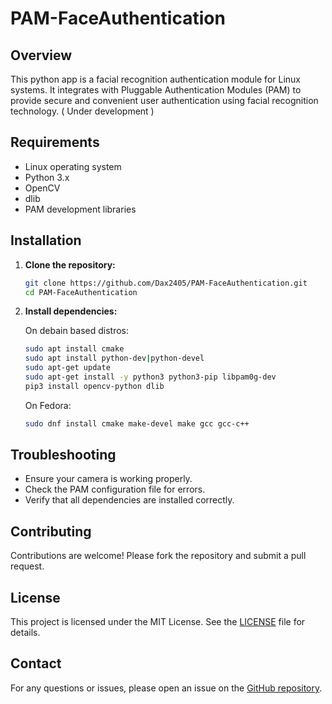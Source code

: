 # PAM-FaceAuthentication

## Overview

This python app is a facial recognition authentication module for Linux systems. It integrates with Pluggable Authentication Modules (PAM) to provide secure and convenient user authentication using facial recognition technology. ( Under development )

## Requirements

- Linux operating system
- Python 3.x
- OpenCV
- dlib
- PAM development libraries

## Installation

1. **Clone the repository:**

    ```bash
    git clone https://github.com/Dax2405/PAM-FaceAuthentication.git
    cd PAM-FaceAuthentication
    ```

2. **Install dependencies:**

    On debain based distros:
    
    ```bash
    sudo apt install cmake
    sudo apt install python-dev|python-devel
    sudo apt-get update
    sudo apt-get install -y python3 python3-pip libpam0g-dev
    pip3 install opencv-python dlib
    ```
    On Fedora:
    ```bash
    sudo dnf install cmake make-devel make gcc gcc-c++
    ```


## Troubleshooting

- Ensure your camera is working properly.
- Check the PAM configuration file for errors.
- Verify that all dependencies are installed correctly.

## Contributing

Contributions are welcome! Please fork the repository and submit a pull request.

## License

This project is licensed under the MIT License. See the [LICENSE](LICENSE) file for details.

## Contact

For any questions or issues, please open an issue on the [GitHub repository](https://github.com/yourusername/PAM-FaceAuthentication).
